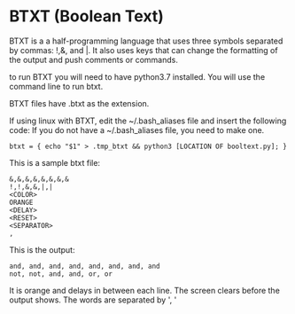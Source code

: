 # BTXT (Boolean Text)

BTXT is a a half-programming language that uses three symbols separated by commas: !,&, and |.
It also uses keys that can change the formatting of the output and push comments or commands.

to run BTXT you will need to have python3.7 installed.
You will use the command line to run btxt.

BTXT files have .btxt as the extension.

If using linux with BTXT, edit the ~/.bash_aliases file and insert the following code:
If you do not have a ~/.bash_aliases file, you need to make one.
```shell
btxt = { echo "$1" > .tmp_btxt && python3 [LOCATION OF booltext.py]; }
```

This is a sample btxt file:
```btxt
&,&,&,&,&,&,&,&
!,!,&,&,|,|
<COLOR>
ORANGE
<DELAY>
<RESET>
<SEPARATOR>
, 
```

This is the output:
```text
and, and, and, and, and, and, and, and
not, not, and, and, or, or
```
It is orange and delays in between each line. 
The screen clears before the output shows.
The words are separated by ', '
